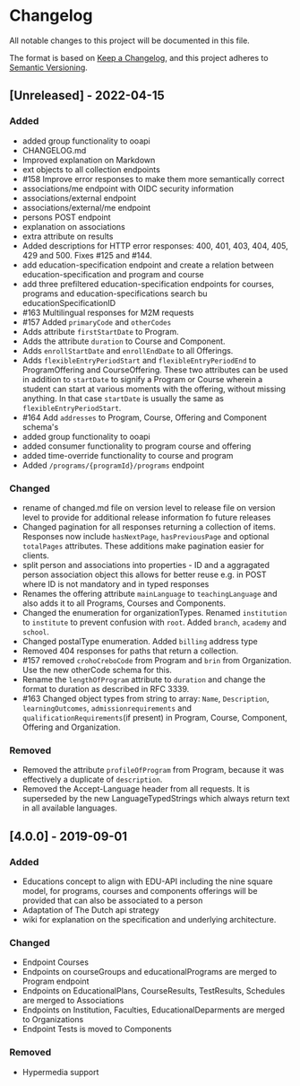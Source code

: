 # Changelog
All notable changes to this project will be documented in this file.

The format is based on [Keep a Changelog](https://keepachangelog.com/en/1.0.0/),
and this project adheres to [Semantic Versioning](https://semver.org/spec/v2.0.0.html).

## [Unreleased] - 2022-04-15

### Added
- added group functionality to ooapi
- CHANGELOG.md
- Improved explanation on Markdown
- ext objects to all collection endpoints
- #158 Improve error responses to make them more semantically correct
- associations/me endpoint with OIDC security information
- associations/external endpoint
- associations/external/me endpoint
- persons POST endpoint
- explanation on associations
- extra attribute on results
- Added descriptions for HTTP error responses: 400, 401, 403, 404, 405, 429 and 500. Fixes #125 and #144.
- add education-specification endpoint and create a relation between education-specification and program and course
- add three prefiltered education-specification endpoints for courses, programs and education-specifications search bu educationSpecificationID
- #163 Multilingual responses for M2M requests
- #157 Added `primaryCode` and `otherCodes`
- Adds attribute `firstStartDate` to Program.
- Adds the attribute `duration` to Course and Component.
- Adds `enrollStartDate` and `enrollEndDate` to all Offerings.
- Adds `flexibleEntryPeriodStart` and `flexibleEntryPeriodEnd` to ProgramOffering and CourseOffering. These two attributes can be used in addition to `startDate` to signify a Program or Course wherein a student can start at various moments with the offering, without missing anything. In that case `startDate` is usually the same as `flexibleEntryPeriodStart`.
- #164 Add `addresses` to Program, Course, Offering and Component schema's
- added group functionality to ooapi
- added consumer functionality to program course and offering
- added time-override functionality to course and program
- Added `/programs/{programId}/programs` endpoint


### Changed
- rename of changed.md file on version level to release file on version level to provide for additional release information fo future releases
- Changed pagination for all responses returning a collection of items. Responses now include `hasNextPage`, `hasPreviousPage` and optional `totalPages` attributes. These additions make pagination easier for clients.
- split person and associations into properties - ID and a aggragated person association object this allows for better reuse e.g. in POST where ID is not mandatory and in typed responses
- Renames the offering attribute `mainLanguage` to `teachingLanguage` and also adds it to all Programs, Courses and Components.
- Changed the enumeration for organizationTypes. Renamed `institution` to `institute` to prevent confusion with `root`. Added `branch`, `academy` and `school`.
- Changed postalType enumeration. Added `billing` address type
- Removed 404 responses for paths that return a collection.
- #157 removed `crohoCreboCode` from Program and `brin` from Organization. Use the new otherCode schema for this.
- Rename the `lengthOfProgram` attribute to `duration` and change the format to duration as described in RFC 3339.
- #163 Changed object types from string to array: `Name`, `Description`, `learningOutcomes`, `admissionrequirements` and `qualificationRequirements`(if present) in Program, Course, Component, Offering and Organization.

### Removed
- Removed the attribute `profileOfProgram` from Program, because it was effectively a duplicate of `description`.
- Removed the Accept-Language header from all requests. It is superseded by the new LanguageTypedStrings which always return text in all available languages.

## [4.0.0] - 2019-09-01
### Added
- Educations concept to align with EDU-API including the nine square model, for programs, courses and components offerings will be provided that can also be associated to a person
- Adaptation of The Dutch api strategy
- wiki for explanation on the specification and underlying architecture.

### Changed
- Endpoint Courses
- Endpoints on courseGroups and educationalPrograms are merged to Program endpoint
- Endpoints on EducationalPlans, CourseResults, TestResults, Schedules are merged to Associations
- Endpoints on Institution, Faculties, EducationalDeparments are merged to Organizations
- Endpoint Tests is moved to Components

### Removed
- Hypermedia support
